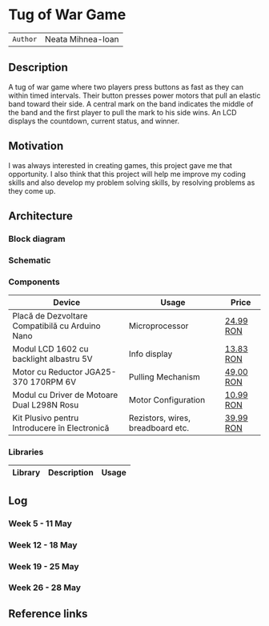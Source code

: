# Tug of War Game

| | |
|-|-|
|`Author` | Neata Mihnea-Ioan

## Description

A tug of war game where two players press buttons as fast as they can within timed intervals. Their button presses power motors that pull an elastic band toward their side. A central mark on the band indicates the middle of the band and the first player to pull the mark to his side wins. An LCD displays the countdown, current status, and winner.

## Motivation

I was always interested in creating games, this project gave me that opportunity. I also think that this project will help me improve my coding skills and also develop my problem solving skills, by resolving problems as they come up.

## Architecture

### Block diagram

### Schematic

### Components

| Device | Usage | Price |
|--------|--------|-------|
| Placă de Dezvoltare Compatibilă cu Arduino Nano | Microprocessor | [24.99 RON](https://www.optimusdigital.ro/ro/compatibile-cu-arduino-nano/1686-placa-de-dezvoltare-compatibila-cu-arduino-nano-atmega328p-i-ch340.html) |
| Modul LCD 1602 cu backlight albastru 5V | Info display | [13.83 RON](https://www.optimusdigital.ro/ro/optoelectronice-lcd-uri/94-modul-lcd-1602-cu-backlight-albastru-de-5-v.html) |
| Motor cu Reductor JGA25-370 170RPM 6V | Pulling Mechanism | [49,00 RON](https://www.optimusdigital.ro/ro/motoare-motoare-cu-reductor-de-25-mm/12256-motor-cu-reductor-jga25-370-6v-170-rpm.html) |
| Modul cu Driver de Motoare Dual L298N Rosu | Motor Configuration | [10.99 RON](www.optimusdigital.ro/ro/drivere-de-motoare-cu-perii/145-driver-de-motoare-dual-l298n.html) |
| Kit Plusivo pentru Introducere în Electronică | Rezistors, wires, breadboard etc. | [39,99 RON](www.optimusdigital.ro/ro/kituri/12026-kit-plusivo-pentru-introducere-in-electronica-0721248990075.html) |

### Libraries

| Library | Description | Usage |
|---------|-------------|-------|

## Log

### Week 5 - 11 May

### Week 12 - 18 May

### Week 19 - 25 May

### Week 26 - 28 May

## Reference links
